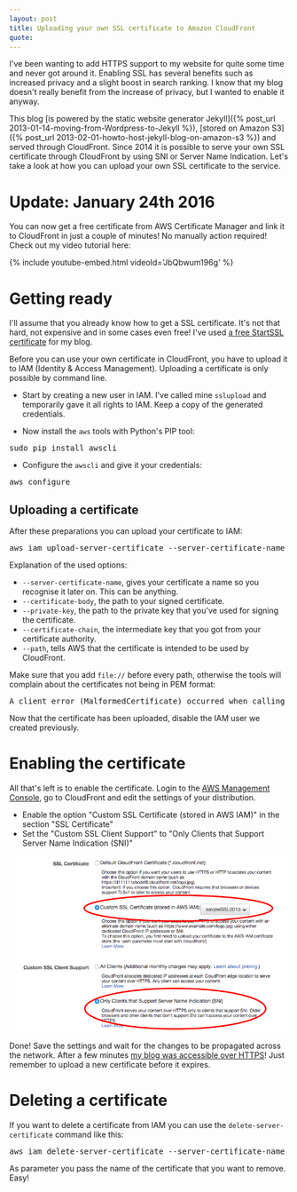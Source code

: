 ```yaml
---
layout: post
title: Uploading your own SSL certificate to Amazon CloudFront
quote: 
---
```


I've been wanting to add HTTPS support to my website for quite some time and never got around it. Enabling SSL has several benefits such as increased privacy and a slight boost in search ranking. I know that my blog doesn't really benefit from the increase of privacy, but I wanted to enable it anyway.

This blog [is powered by the static website generator Jekyll]({% post_url 2013-01-14-moving-from-Wordpress-to-Jekyll %}), [stored on Amazon S3]({% post_url 2013-02-01-howto-host-jekyll-blog-on-amazon-s3 %}) and served through CloudFront. Since 2014 it is possible to serve your own SSL certificate through CloudFront by using SNI or Server Name Indication. Let's take a look at how you can upload your own SSL certificate to the service.

<!--more-->

# Update: January 24th 2016
You can now get a free certificate from AWS Certificate Manager and link it to CloudFront in just a couple of minutes! No manually action required! Check out my video tutorial here:

{% include youtube-embed.html videoId='JbQbwum196g' %}

# Getting ready
I'll assume that you already know how to get a SSL certificate. It's not that hard, not expensive and in some cases even free! I've used [a free StartSSL certificate](https://www.startssl.com/) for my blog.

Before you can use your own certificate in CloudFront, you have to upload it to IAM (Identity & Access Management). Uploading a certificate is only possible by command line. 

  * Start by creating a new user in IAM. I've called mine ``sslupload`` and temporarily gave it all rights to IAM. Keep a copy of the generated credentials.

  * Now install the ``aws`` tools with Python's PIP tool:
<pre>sudo pip install awscli</pre>

  * Configure the ``awscli`` and give it your credentials:
<pre>aws configure</pre>

## Uploading a certificate
After these preparations you can upload your certificate to IAM:

<pre>aws iam upload-server-certificate --server-certificate-name savjeeSSL2015 --certificate-body file://ssl.crt --private-key file://ssl.key --certificate-chain file://sub.class1.server.ca.pem --path /cloudfront/</pre>

Explanation of the used options:

  * ``--server-certificate-name``, gives your certificate a name so you recognise it later on. This can be anything.
  * ``--certificate-body``, the path to your signed certificate.
  * ``--private-key``, the path to the private key that you've used for signing the certificate.
  * ``--certificate-chain``,  the intermediate key that you got from your certificate authority.
  * ``--path``, tells AWS that the certificate is intended to be used by CloudFront.

Make sure that you add ``file://`` before every path, otherwise the tools will complain about the certificates not being in PEM format:

<pre>A client error (MalformedCertificate) occurred when calling the UploadServerCertificate operation: Unable to parse certificate. Please ensure the certificate is in PEM format.</pre>

Now that the certificate has been uploaded, disable the IAM user we created previously.

# Enabling the certificate
All that's left is to enable the certificate. Login to the [AWS Management Console](https://console.aws.amazon.com/console/home), go to CloudFront and edit the settings of your distribution.

  * Enable the option "Custom SSL Certificate (stored in AWS IAM)" in the section "SSL Certificate"
  * Set the "Custom SSL Client Support" to "Only Clients that Support Server Name Indication (SNI)"

![](/uploads/uploading-ssl-certificate-cloudfront/cloudfrontsettings.png)

Done! Save the settings and wait for the changes to be propagated across the network. After a few minutes [my blog was accessible over HTTPS](https://www.savjee.be)! Just remember to upload a new certificate before it expires.

# Deleting a certificate
If you want to delete a certificate from IAM you can use the ``delete-server-certificate`` command like this:

<pre>aws iam delete-server-certificate --server-certificate-name savjeeSSL2015</pre>

As parameter you pass the name of the certificate that you want to remove. Easy!